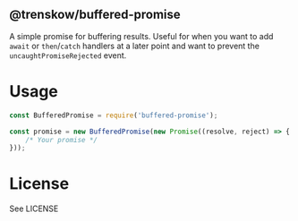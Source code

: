 @trenskow/buffered-promise
----

A simple promise for buffering results. Useful for when you want to add `await` or `then`/`catch` handlers at a later point and want to prevent the `uncaughtPromiseRejected` event.

# Usage

````javascript
const BufferedPromise = require('buffered-promise');

const promise = new BufferedPromise(new Promise((resolve, reject) => {
	/* Your promise */
}));
````

# License

See LICENSE
